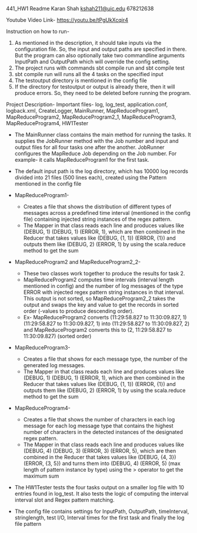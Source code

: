 441_HW1 Readme
Karan Shah kshah211@uic.edu 678212638

Youtube Video Link- https://youtu.be/tPgUkXcqir4


Instruction on how to run-
1) As mentioned in the description, it should take inputs via the configuration file. So, the input and output paths are specified in there. But the program can also optionally take two commandline arguments InputPath and OutputPath which will override the config setting.
2) The project runs with commands sbt compile run and sbt compile test
3) sbt compile run will runs all the 4 tasks on the specified input
4) The testoutput directory is mentioned in the config file
5) If the directory for testoutput or output is already there, then it will produce errors. So, they need to be deleted before running the program.

Project Description-
Important files- log, log_test, application.conf, logback.xml, CreateLogger, MainRunner, MapReduceProgram1, MapReduceProgram2, MapReduceProgram2_1, MapReduceProgram3, MapReduceProgram4, HW1Tester

- The MainRunner class contains the main method for running the tasks. It supplies the JobRunner method with the Job number and input and output files for all four tasks one after the another. JobRunner configures the MapReduce Job depending on the Job number. For example- it calls MapReduceProgram1 for the first task.
- The default input path is the log directory, which has 10000 log records divided into 21 files (500 lines each), created using the Pattern mentioned in the config file
- MapReduceProgram1- 
  -  Creates a file that shows the distribution of different types of messages across a predefined time interval (mentioned in the config file) containing      injected string instances of the regex pattern. 
  -  The Mapper in that class reads each line and produces values like (DEBUG, 1) (DEBUG, 1) (ERROR, 1), which are then combined in the Reducer that takes values like (DEBUG, {1, 1}) (ERROR, {1}) and outputs them like (DEBUG, 2) (ERROR, 1) by using the scala.reduce method to get the sum
 
- MapReduceProgram2 and MapReduceProgram2_2-
  - These two classes work together to produce the results for task 2. 
  - MapReduceProgram2 computes time intervals (interval length mentioned in config) and the number of log messages of the type ERROR with injected regex pattern string instances in that interval. This output is not sorted, so MapReduceProgram2_2 takes the output and swaps the key and value to get the records in sorted order (-values to produce descending order). 
  - Ex- MapReduceProgram2 converts (11:29:58.827 to 11:30:09.827, 1) (11:29:58.827 to 11:30:09.827, 1) into (11:29:58.827 to 11:30:09.827, 2) and MapReduceProgram2 converts this to (2, 11:29:58.827 to 11:30:09.827) (sorted order)

- MapReduceProgram3-
  - Creates a file that shows for each message type, the number of the generated log messages.
  - The Mapper in that class reads each line and produces values like (DEBUG, 1) (DEBUG, 1) (ERROR, 1), which are then combined in the Reducer that takes values like (DEBUG, {1, 1}) (ERROR, {1}) and outputs them like (DEBUG, 2) (ERROR, 1) by using the scala.reduce method to get the sum

- MapReduceProgram4-
  - Creates a file that shows the number of characters in each log message for each log message type that contains the highest number of characters in the detected instances of the designated regex pattern.
  - The Mapper in that class reads each line and produces values like (DEBUG, 4) (DEBUG, 3) (ERROR, 3) (ERROR, 5), which are then combined in the Reducer that takes values like (DEBUG, {4, 3}) (ERROR, {3, 5}) and turns them into (DEBUG, 4) (ERROR, 5) (max length of pattern instance by type) using the > operator to get the maximum sum
 
- The HW1Tester tests the four tasks output on a smaller log file with 10 entries found in log_test. It also tests the logic of computing the interval interval slot and Regex pattern matching.
- The config file contains settings for InputPath, OutputPath, timeInterval, stringlength, test I/O, Interval times for the first task and finally the log file pattern
